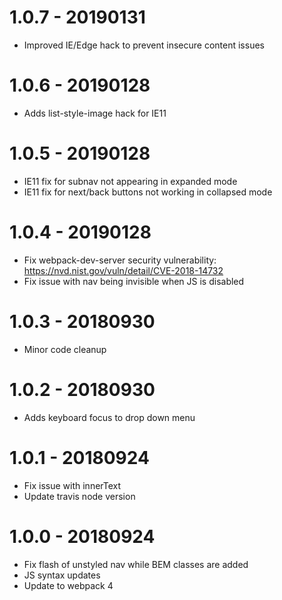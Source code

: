1.0.7 - 20190131
================
- Improved IE/Edge hack to prevent insecure content issues

1.0.6 - 20190128
================
- Adds list-style-image hack for IE11

1.0.5 - 20190128
================
- IE11 fix for subnav not appearing in expanded mode
- IE11 fix for next/back buttons not working in collapsed mode

1.0.4 - 20190128
================
- Fix webpack-dev-server security vulnerability: https://nvd.nist.gov/vuln/detail/CVE-2018-14732
- Fix issue with nav being invisible when JS is disabled

1.0.3 - 20180930
================
- Minor code cleanup

1.0.2 - 20180930
================
- Adds keyboard focus to drop down menu

1.0.1 - 20180924
================
- Fix issue with innerText
- Update travis node version

1.0.0 - 20180924
================
- Fix flash of unstyled nav while BEM classes are added
- JS syntax updates
- Update to webpack 4
